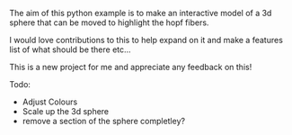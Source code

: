 The aim of this python example is to make an interactive model of a 3d sphere that can be moved to highlight the hopf fibers.

I would love contributions to this to help expand on it and make a features list of what should be there etc...

This is a new project for me and appreciate any feedback on this!

Todo:

- Adjust Colours
- Scale up the 3d sphere
- remove a section of the sphere completley?